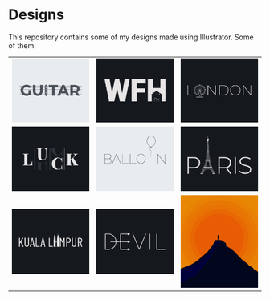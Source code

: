 # Designs
This repository contains some of my designs made using Illustrator.
Some of them:
<table>
    <tr>
      <td><img src="2020-12/png/02.12.2020.png"></td>
      <td><img src="2021-01/png/05.01.2021.png"></td>
      <td><img src="2020-12/png/16.12.2020.png"></td>
    </tr>
    <tr>
      <td><img src="2020-12/png/06.12.2020.png"></td>
      <td><img src="2020-11/png/22.11.2020.png"></td>
      <td><img src="2020-12/png/18.12.2020.png"></td>
    </tr>
    <tr>
      <td><img src="2020-12/png/29.12.2020.png"></td>
      <td><img src="2020-12/png/10.12.2020.png"></td>
      <td><img src="2020-11/png/15.11.2020.png"></td>
    </tr>
</table>
